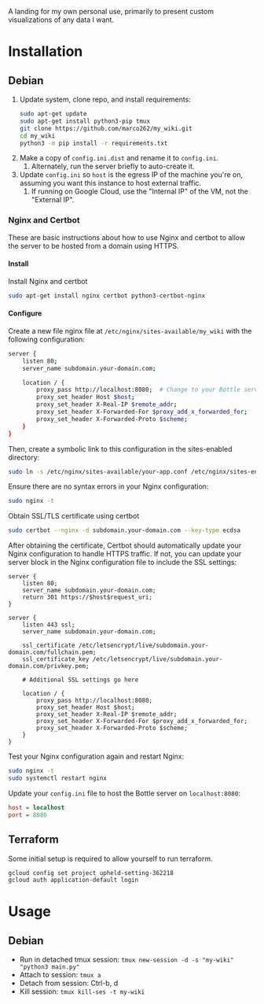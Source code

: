 A landing for my own personal use, primarily to present custom visualizations of any data I want.

# Installation

## Debian

1. Update system, clone repo, and install requirements:  
   ```bash
   sudo apt-get update
   sudo apt-get install python3-pip tmux
   git clone https://github.com/marco262/my_wiki.git
   cd my_wiki
   python3 -m pip install -r requirements.txt
   ```
2. Make a copy of `config.ini.dist` and rename it to `config.ini`.
   1. Alternately, run the server briefly to auto-create it.
3. Update `config.ini` so `host` is the egress IP of the machine you're on, assuming you want this instance to host external traffic.
   1. If running on Google Cloud, use the "Internal IP" of the VM, not the "External IP".

### Nginx and Certbot

These are basic instructions about how to use Nginx and certbot to allow the server to be hosted from a domain using HTTPS. 

#### Install

Install Nginx and certbot

```bash
sudo apt-get install nginx certbot python3-certbot-nginx
```

#### Configure

Create a new file nginx file at `/etc/nginx/sites-available/my_wiki` with the following configuration:

```bash
server {
    listen 80;
    server_name subdomain.your-domain.com;

    location / {
        proxy_pass http://localhost:8080;  # Change to your Bottle server's port
        proxy_set_header Host $host;
        proxy_set_header X-Real-IP $remote_addr;
        proxy_set_header X-Forwarded-For $proxy_add_x_forwarded_for;
        proxy_set_header X-Forwarded-Proto $scheme;
    }
}
```

Then, create a symbolic link to this configuration in the sites-enabled directory:

```bash
sudo ln -s /etc/nginx/sites-available/your-app.conf /etc/nginx/sites-enabled/
```

Ensure there are no syntax errors in your Nginx configuration:

```bash
sudo nginx -t
```

Obtain SSL/TLS certificate using certbot

```bash
sudo certbot --nginx -d subdomain.your-domain.com --key-type ecdsa
```

After obtaining the certificate, Certbot should automatically update your Nginx configuration to handle HTTPS traffic. If not, you can update your server block in the Nginx configuration file to include the SSL settings:

```nginx
server {
    listen 80;
    server_name subdomain.your-domain.com;
    return 301 https://$host$request_uri;
}

server {
    listen 443 ssl;
    server_name subdomain.your-domain.com;

    ssl_certificate /etc/letsencrypt/live/subdomain.your-domain.com/fullchain.pem;
    ssl_certificate_key /etc/letsencrypt/live/subdomain.your-domain.com/privkey.pem;

    # Additional SSL settings go here

    location / {
        proxy_pass http://localhost:8080;
        proxy_set_header Host $host;
        proxy_set_header X-Real-IP $remote_addr;
        proxy_set_header X-Forwarded-For $proxy_add_x_forwarded_for;
        proxy_set_header X-Forwarded-Proto $scheme;
    }
}
```

Test your Nginx configuration again and restart Nginx:

```bash
sudo nginx -t
sudo systemctl restart nginx
```

Update your `config.ini` file to host the Bottle server on `localhost:8080`:

```ini
host = localhost
port = 8080
```

## Terraform

Some initial setup is required to allow yourself to run terraform.

```bash
gcloud config set project upheld-setting-362218
gcloud auth application-default login
```

# Usage

## Debian

* Run in detached tmux session: `tmux new-session -d -s "my-wiki" "python3 main.py"`
* Attach to session: `tmux a`
* Detach from session: Ctrl-b, d
* Kill session: `tmux kill-ses -t my-wiki`
